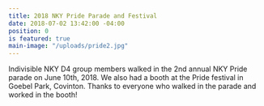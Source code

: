 ```yaml
---
title: 2018 NKY Pride Parade and Festival
date: 2018-07-02 13:42:00 -04:00
position: 0
is featured: true
main-image: "/uploads/pride2.jpg"
---
```


Indivisible NKY D4 group members walked in the 2nd annual NKY Pride parade on June 10th, 2018.  We also had a booth at the Pride festival in Goebel Park, Covinton.  Thanks to everyone who walked in the parade and worked in the booth!